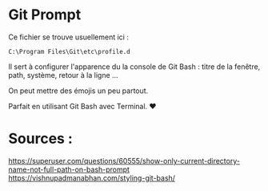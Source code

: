 # Git Prompt


Ce fichier se trouve usuellement ici : 

```
C:\Program Files\Git\etc\profile.d
``` 

Il sert à configurer l'apparence du la console de Git Bash : titre de la fenêtre, path, système, retour à la ligne ...

On peut mettre des émojis un peu partout.

Parfait en utilisant Git Bash avec Terminal. ❤️


# Sources : 
https://superuser.com/questions/60555/show-only-current-directory-name-not-full-path-on-bash-prompt   
https://vishnupadmanabhan.com/styling-git-bash/